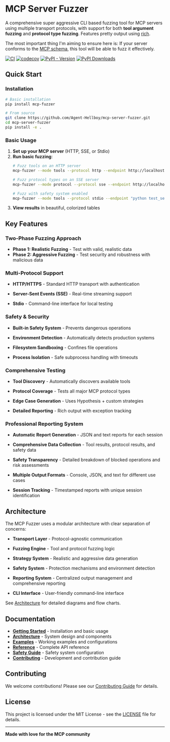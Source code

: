 # MCP Server Fuzzer

A comprehensive super aggressive CLI based fuzzing tool for MCP servers using multiple transport protocols, with support for both **tool argument fuzzing** and **protocol type fuzzing**. Features pretty output using [rich](https://github.com/Textualize/rich).

The most important thing I'm aiming to ensure here is:
If your server conforms to the [MCP schema](https://github.com/modelcontextprotocol/modelcontextprotocol/tree/main/schema), this tool will be able to fuzz it effectively.

[![CI](https://github.com/Agent-Hellboy/mcp-server-fuzzer/actions/workflows/lint.yml/badge.svg)](https://github.com/Agent-Hellboy/mcp-server-fuzzer/actions/workflows/lint.yml)
[![codecov](https://codecov.io/gh/Agent-Hellboy/mcp-server-fuzzer/graph/badge.svg?token=HZKC5V28LS)](https://codecov.io/gh/Agent-Hellboy/mcp-server-fuzzer)
[![PyPI - Version](https://img.shields.io/pypi/v/mcp-fuzzer.svg)](https://pypi.org/project/mcp-fuzzer/)
[![PyPI Downloads](https://static.pepy.tech/badge/mcp-fuzzer)](https://pepy.tech/projects/mcp-fuzzer)

## Quick Start

### Installation

```bash
# Basic installation
pip install mcp-fuzzer

# From source
git clone https://github.com/Agent-Hellboy/mcp-server-fuzzer.git
cd mcp-server-fuzzer
pip install -e .
```

### Basic Usage

1. **Set up your MCP server** (HTTP, SSE, or Stdio)
2. **Run basic fuzzing**:
   ```bash
   # Fuzz tools on an HTTP server
   mcp-fuzzer --mode tools --protocol http --endpoint http://localhost:8000 --runs 10

   # Fuzz protocol types on an SSE server
   mcp-fuzzer --mode protocol --protocol sse --endpoint http://localhost:8000/sse --runs-per-type 5

   # Fuzz with safety system enabled
   mcp-fuzzer --mode tools --protocol stdio --endpoint "python test_server.py" --runs 5 --enable-safety-system
   ```
3. **View results** in beautiful, colorized tables

## Key Features

### Two-Phase Fuzzing Approach

- **Phase 1: Realistic Fuzzing** - Test with valid, realistic data
- **Phase 2: Aggressive Fuzzing** - Test security and robustness with malicious data

### Multi-Protocol Support

- **HTTP/HTTPS** - Standard HTTP transport with authentication

- **Server-Sent Events (SSE)** - Real-time streaming support

- **Stdio** - Command-line interface for local testing

### Safety & Security

- **Built-in Safety System** - Prevents dangerous operations

- **Environment Detection** - Automatically detects production systems

- **Filesystem Sandboxing** - Confines file operations

- **Process Isolation** - Safe subprocess handling with timeouts

### Comprehensive Testing

- **Tool Discovery** - Automatically discovers available tools

- **Protocol Coverage** - Tests all major MCP protocol types

- **Edge Case Generation** - Uses Hypothesis + custom strategies

- **Detailed Reporting** - Rich output with exception tracking

### Professional Reporting System

- **Automatic Report Generation** - JSON and text reports for each session

- **Comprehensive Data Collection** - Tool results, protocol results, and safety data

- **Safety Transparency** - Detailed breakdown of blocked operations and risk assessments

- **Multiple Output Formats** - Console, JSON, and text for different use cases

- **Session Tracking** - Timestamped reports with unique session identification

## Architecture

The MCP Fuzzer uses a modular architecture with clear separation of concerns:

- **Transport Layer** - Protocol-agnostic communication

- **Fuzzing Engine** - Tool and protocol fuzzing logic

- **Strategy System** - Realistic and aggressive data generation

- **Safety System** - Protection mechanisms and environment detection

- **Reporting System** - Centralized output management and comprehensive reporting

- **CLI Interface** - User-friendly command-line interface

See [Architecture](architecture.md) for detailed diagrams and flow charts.

## Documentation

- **[Getting Started](getting-started.md)** - Installation and basic usage
- **[Architecture](architecture.md)** - System design and components
- **[Examples](examples.md)** - Working examples and configurations
- **[Reference](reference.md)** - Complete API reference
- **[Safety Guide](safety.md)** - Safety system configuration
- **[Contributing](contributing.md)** - Development and contribution guide

## Contributing

We welcome contributions! Please see our [Contributing Guide](contributing.md) for details.

## License

This project is licensed under the MIT License - see the [LICENSE](https://github.com/Agent-Hellboy/mcp-server-fuzzer/blob/main/LICENSE) file for details.

---

**Made with love for the MCP community**
